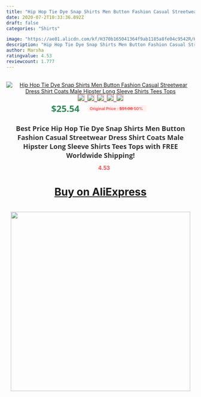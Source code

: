 ```yaml
---
title: "Hip Hop Tie Dye Snap Shirts Men Button Fashion Casual Streetwear Dress Shirt Coats Male Hipster Long Sleeve Shirts Tees Tops"
date: 2020-07-2T10:33:36.892Z
draft: false
categories: "Shirts"

image: "https://ae01.alicdn.com/kf/H370b165041364f9ab1185a8fe04c9542R/Hip-Hop-Tie-Dye-Snap-Shirts-Men-Button-Fashion-Casual-Streetwear-Dress-Shirt-Coats-Male-Hipster.jpg"
description: "Hip Hop Tie Dye Snap Shirts Men Button Fashion Casual Streetwear Dress Shirt Coats Male Hipster Long Sleeve Shirts Tees Tops"
author: Marsha
ratingvalue: 4.53
reviewcount: 1.777
---
```

<br>
<div style="text-align: center;">
<a href="https://s.click.aliexpress.com/e/_ASZJz7" target="_blank" rel="nofollow noopener noreferrer"><img alt="Hip Hop Tie Dye Snap Shirts Men Button Fashion Casual Streetwear Dress Shirt Coats Male Hipster Long Sleeve Shirts Tees Tops" class="magnifier-image" src="https://ae01.alicdn.com/kf/H370b165041364f9ab1185a8fe04c9542R/Hip-Hop-Tie-Dye-Snap-Shirts-Men-Button-Fashion-Casual-Streetwear-Dress-Shirt-Coats-Male-Hipster.jpg_640x640.jpg">
<br>
<img style="border:1px solid salmon" src="https://ae01.alicdn.com/kf/H370b165041364f9ab1185a8fe04c9542R/Hip-Hop-Tie-Dye-Snap-Shirts-Men-Button-Fashion-Casual-Streetwear-Dress-Shirt-Coats-Male-Hipster.jpg_120x120.jpg">&nbsp;&nbsp;<img style="border:1px solid salmon" src="https://ae01.alicdn.com/kf/Ha628851f8c4c4a11a66e1ed87b2185d19/Hip-Hop-Tie-Dye-Snap-Shirts-Men-Button-Fashion-Casual-Streetwear-Dress-Shirt-Coats-Male-Hipster.jpg_120x120.jpg">&nbsp;&nbsp;<img style="border:1px solid salmon" src="https://ae01.alicdn.com/kf/Hb1b46fa11efc42de84a3b97fdcf0c026D/Hip-Hop-Tie-Dye-Snap-Shirts-Men-Button-Fashion-Casual-Streetwear-Dress-Shirt-Coats-Male-Hipster.jpg_120x120.jpg">&nbsp;&nbsp;<img style="border:1px solid salmon" src="https://ae01.alicdn.com/kf/Hac7040d3e8be4abb9018c45c19bd4f37o/Hip-Hop-Tie-Dye-Snap-Shirts-Men-Button-Fashion-Casual-Streetwear-Dress-Shirt-Coats-Male-Hipster.jpg_120x120.jpg">&nbsp;&nbsp;<img style="border:1px solid salmon" src="https://ae01.alicdn.com/kf/H74d70077055a496fb8b7ca1a37fae83bj/Hip-Hop-Tie-Dye-Snap-Shirts-Men-Button-Fashion-Casual-Streetwear-Dress-Shirt-Coats-Male-Hipster.jpg_120x120.jpg"></a></div><br0>
<div style="text-align: center;"><span style="background-color: white; border: 0px; box-sizing: border-box; color: seagreen; display: inline-block; font-family: &quot;open sans&quot; , &quot;arial&quot; , &quot;helvetica&quot; , sans-serif , &quot;heiti&quot;; font-size: 24px; font-stretch: inherit; font-weight: 700; line-height: inherit; margin: 0px 10px 0px 0px; padding: 0px; vertical-align: middle;">$25.54 </span>
<span style="background: rgb(255 , 241 , 241); border-radius: 3px; border: 0px; box-sizing: border-box; color: #ff4747; display: inline-block; font-family: inherit; font-size: 12px; font-stretch: inherit; font-style: inherit; font-variant: inherit; font-weight: 600; line-height: inherit; margin: 0px; padding: 2px 5px; transform: scale(0.9); vertical-align: middle;">Original Price : <b style="text-decoration: line-through;">$51.08 </b> 50%&nbsp;&nbsp;</span></div>
<h1 style="color: #333333; display: inline-block; font-family: &quot;open sans&quot; , &quot;arial&quot; , &quot;helvetica&quot; , sans-serif , &quot;heiti&quot;; font-size: 18px; font-stretch: inherit; font-weight: 700; text-align: center;">Best Price Hip Hop Tie Dye Snap Shirts Men Button Fashion Casual Streetwear Dress Shirt Coats Male Hipster Long Sleeve Shirts Tees Tops with FREE Worldwide Shipping!</h1>
<div style="color: #ff4747; text-align: center;">
<img src="https://4.bp.blogspot.com/-M0ZcTcb-5uY/XleCXlxnR4I/AAAAAAAAAEc/OrjgMkXV1oMQFaCRZj5HQwOCBcu3w1FegCPcBGAYYCw/s1600/star.png" style="height: 15px;">&nbsp;<b>4.53</b></div>
<div class="button_cont" align="center"><a class="buynow_a" href="https://s.click.aliexpress.com/e/_ASZJz7" target="_blank" rel="nofollow noopener noreferrer"><H1>Buy on AliExpress</H1></a></div><br>
<div class="separator" style="clear: both; text-align: center;">
<img src="https://lh3.googleusercontent.com/-pTy5HemUv9M/XlePHvY0dAI/AAAAAAAAAE4/0nX5iRUoIWY8eMW9Dpxeirr157OZliDIgCLcBGAsYHQ/s1600/badge.gif" width="480">
</div>
